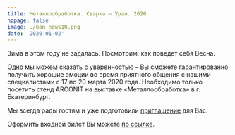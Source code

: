 ```yaml
---
title: Металлообработка. Сварка — Урал. 2020
nopage: false
image: ./ban_news10.png
date: '2020-01-02'
---
```

Зима в этом году не задалась. Посмотрим, как поведет себя Весна.

Одно мы можем сказать с уверенностью – Вы сможете гарантированно получить хорошие эмоции во время приятного общения с нашими специалистами с 17 по 20 марта 2020 года.  Необходимо только посетить стенд ARCONIT на выставке «Металлообработка» в г. Екатеринбург.

Мы всегда рады гостям и уже подготовили [приглашение](/uploads/ekb_prizlashenie_2020.pdf) для Вас.

Оформить входной билет Вы можете [по ссылке](https://www.expoperm.ru/events/zakaz-priglasitelnogo/?id=6ad8f187-6268-11e9-ab49-0025900f568b).
